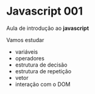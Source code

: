 # Javascript 001
Aula de introdução ao **javascript**

Vamos estudar
- variáveis 
- operadores 
- estrutura de decisão 
- estrutura de repetição 
- vetor 
- interação com o DOM
